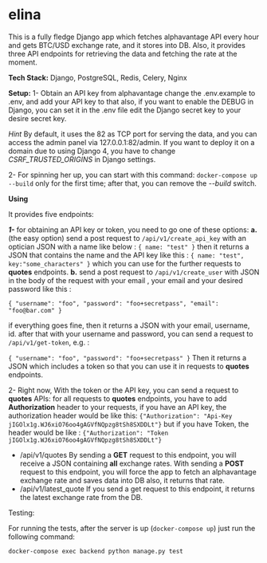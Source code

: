 # elina

This is a fully fledge Django app which fetches alphavantage API every hour and gets BTC/USD exchange rate, 
and it stores into DB. Also, it provides three API endpoints for retrieving the data and fetching the rate at the moment.

**Tech Stack:**
Django, PostgreSQL, Redis, Celery, Nginx

**Setup:**
1- Obtain an API key from alphavantage change the .env.example to .env, and add your API key to that
also, if you want to enable the DEBUG in Django, you can set it in the .env file edit the Django secret key to your 
desire secret key. 

_Hint_
By default, it uses the 82 as TCP port for serving the data, and you can access the admin panel 
via 127.0.0.1:82/admin. If you want to deploy it on a domain due to using Django 4,
you have to change _CSRF_TRUSTED_ORIGINS_ in Django settings.


2- For spinning her up, you can start with this command:
`docker-compose up --build`
only for the first time; after that, you can remove the _--build_ switch.

**Using**

It provides five endpoints:

**_1-_** 
for obtaining an API key or token, you need to go one of these options:
**a.** (the easy option) send a post request to `/api/v1/create_api_key` with an optician JSON with a name like below :
`{ name: "test" }`
then it returns a JSON that contains the name and the API key like this :
`{ name: "test", key:"some_characters" }`
which you can use for the
further requests to **quotes** endpoints.
**b.** send a post request to `/api/v1/create_user` with JSON in the body of the request with your email
, your email and your desired password like this :

`{
    "username": "foo",
    "password": "foo+secretpass",
    "email": "foo@bar.com"
}`

if everything goes fine, then it returns a JSON with your email, username, id. after that
with your username and password, you can send a request to `/api/v1/get-token`, e.g. :

`{
    "username": "foo",
    "password": "foo+secretpass"
}`
Then it returns a JSON which includes a token so that you can use it in requests to **quotes** endpoints.

2- Right now, With the token or the API key, you can send a request to **quotes** APIs:
for all requests to **quotes** endpoints, you have to add **Authorization** header to your requests,
if you have an API key, the authorization header would be like this:
`{"Authorization": "Api-Key jIGOlx1g.WJ6xiO76oo4gAGVfNQpzg8tSh8SXDDLt"}`
but if you have Token, the header would be like :
`{"Authorization": "Token jIGOlx1g.WJ6xiO76oo4gAGVfNQpzg8tSh8SXDDLt"}`

- /api/v1/quotes 
By sending a **GET** request to this endpoint, you will receive a JSON containing **all** exchange rates.
With sending a **POST** request to this endpoint, you will force the app to fetch an alphavantage exchange rate and 
saves data into DB also, it returns 
that rate.
- /api/v1/latest_quote
If you send a get request to this endpoint, it returns the latest exchange rate from the DB.

Testing:

For running the tests, after the server is up (`docker-compose up`) just run the following command:

`docker-compose exec backend python manage.py test`
